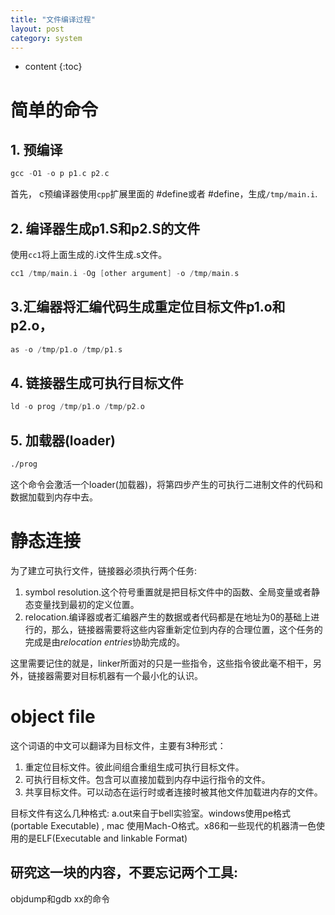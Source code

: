```yaml
---
title: "文件编译过程"
layout: post
category: system
---
```


* content
{:toc}

# 简单的命令

## 1. 预编译
```c
gcc -O1 -o p p1.c p2.c
```
首先， c预编译器使用`cpp`扩展里面的 #define<file>或者 #define，生成`/tmp/main.i`.
## 2. 编译器生成p1.S和p2.S的文件
使用`cc1`将上面生成的.i文件生成.s文件。
```c
cc1 /tmp/main.i -Og [other argument] -o /tmp/main.s
```
## 3.汇编器将汇编代码生成重定位目标文件p1.o和p2.o，
```c
as -o /tmp/p1.o /tmp/p1.s
```
## 4. 链接器生成可执行目标文件
```c
ld -o prog /tmp/p1.o /tmp/p2.o
```
## 5. 加载器(loader)
```bash
./prog
```
这个命令会激活一个loader(加载器)，将第四步产生的可执行二进制文件的代码和数据加载到内存中去。

# 静态连接
为了建立可执行文件，链接器必须执行两个任务:
1. symbol resolution.这个符号重置就是把目标文件中的函数、全局变量或者静态变量找到最初的定义位置。
2. relocation.编译器或者汇编器产生的数据或者代码都是在地址为0的基础上进行的，那么，链接器需要将这些内容重新定位到内存的合理位置，这个任务的完成是由*relocation entries*协助完成的。

这里需要记住的就是，linker所面对的只是一些指令，这些指令彼此毫不相干，另外，链接器需要对目标机器有一个最小化的认识。

# object file
这个词语的中文可以翻译为目标文件，主要有3种形式：

1. 重定位目标文件。彼此间组合重组生成可执行目标文件。
2. 可执行目标文件。包含可以直接加载到内存中运行指令的文件。
3. 共享目标文件。可以动态在运行时或者连接时被其他文件加载进内存的文件。

目标文件有这么几种格式: a.out来自于bell实验室。windows使用pe格式(portable Executable) ,
mac 使用Mach-O格式。x86和一些现代的机器清一色使用的是ELF(Executable and linkable Format)
## 研究这一块的内容，不要忘记两个工具:

objdump和gdb xx的命令
